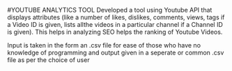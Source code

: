 #YOUTUBE ANALYTICS TOOL
Developed a tool using Youtube API that displays attributes (like a number of likes, dislikes, comments, views, tags if a Video ID is given, lists allthe videos in a particular channel if a Channel ID is given). This helps in analyzing SEO helps the ranking of Youtube Videos. 

Input is taken in the form an .csv file for ease of those who have no knowledge of programming and output
given in a seperate or common .csv file as per the choice of user

